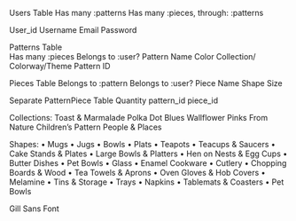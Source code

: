 Users Table
	Has many :patterns
	Has many :pieces, through: :patterns

User_id
Username
Email
Password


Patterns Table       
Has many :pieces
Belongs to :user?
Pattern Name
Color Collection/ Colorway/Theme
Pattern ID


Pieces Table
Belongs to :pattern
Belongs to :user?
Piece Name
Shape
Size

Separate PatternPiece Table
Quantity
pattern_id
piece_id


Collections:
Toast & Marmalade
Polka Dot
Blues
Wallflower
Pinks
From Nature
Children’s Pattern
People & Places

Shapes:
• Mugs
• Jugs
• Bowls
• Plats
• Teapots
• Teacups & Saucers
• Cake Stands & Plates
• Large Bowls & Platters
• Hen on Nests & Egg Cups
• Butter Dishes
• Pet Bowls
• Glass
• Enamel Cookware
• Cutlery
• Chopping Boards & Wood
• Tea Towels & Aprons
• Oven Gloves & Hob Covers
• Melamine
• Tins & Storage
• Trays
• Napkins
• Tablemats & Coasters
• Pet Bowls

Gill Sans Font
